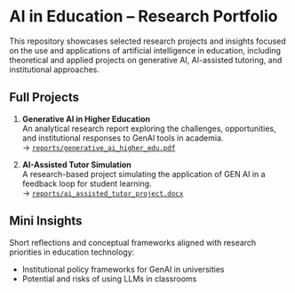 # AI in Education – Research Portfolio

This repository showcases selected research projects and insights focused on the use and applications of artificial intelligence in education, including theoretical and applied projects on generative AI, AI-assisted tutoring, and institutional approaches.

## Full Projects

1. **Generative AI in Higher Education**  
   An analytical research report exploring the challenges, opportunities, and institutional responses to GenAI tools in academia.  
   → [`reports/generative_ai_higher_edu.pdf`](./reports/generative_ai_higher_edu.pdf)

2. **AI-Assisted Tutor Simulation**  
   A research-based project simulating the application of GEN AI in a feedback loop for student learning.  
   → [`reports/ai_assisted_tutor_project.docx`](./reports/ai_assisted_tutor_project.docx)

## Mini Insights

Short reflections and conceptual frameworks aligned with research priorities in education technology:

- Institutional policy frameworks for GenAI in universities  
- Potential and risks of using LLMs in classrooms
